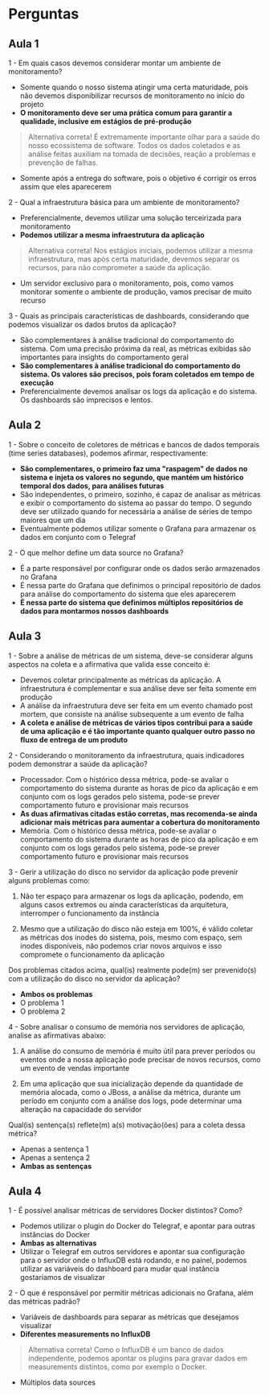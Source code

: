 # Perguntas

## Aula 1

1 - Em quais casos devemos considerar montar um ambiente de monitoramento?

- Somente quando o nosso sistema atingir uma certa maturidade, pois não devemos disponibilizar recursos de monitoramento no início do projeto
- __O monitoramento deve ser uma prática comum para garantir a qualidade, inclusive em estágios de pré-produção__
> Alternativa correta! É extremamente importante olhar para a saúde do nosso ecossistema de software. Todos os dados coletados e as análise feitas auxiliam na tomada de decisões, reação a problemas e prevenção de falhas.
- Somente após a entrega do software, pois o objetivo é corrigir os erros assim que eles aparecerem

2 - Qual a infraestrutura básica para um ambiente de monitoramento?

- Preferencialmente, devemos utilizar uma solução terceirizada para monitoramento
- __Podemos utilizar a mesma infraestrutura da aplicação__
> Alternativa correta! Nos estágios iniciais, podemos utilizar a mesma infraestrutura, mas após certa maturidade, devemos separar os recursos, para não comprometer a saúde da aplicação.
- Um servidor exclusivo para o monitoramento, pois, como vamos monitorar somente o ambiente de produção, vamos precisar de muito recurso

3 - Quais as principais características de dashboards, considerando que podemos visualizar os dados brutos da aplicação?

- São complementares à análise tradicional do comportamento do sistema. Com uma precisão próxima da real, as métricas exibidas são importantes para insights do comportamento geral
- __São complementares à análise tradicional do comportamento do sistema. Os valores são precisos, pois foram coletados em tempo de execução__
- Preferencialmente devemos analisar os logs da aplicação e do sistema. Os dashboards são imprecisos e lentos.

## Aula 2

1 - Sobre o conceito de coletores de métricas e bancos de dados temporais (time series databases), podemos afirmar, respectivamente:

- __São complementares, o primeiro faz uma "raspagem" de dados no sistema e injeta os valores no segundo, que mantém um histórico temporal dos dados, para análises futuras__
- São independentes, o primeiro, sozinho, é capaz de analisar as métricas e exibir o comportamento do sistema ao passar do tempo. O segundo deve ser utilizado quando for necessária a análise de séries de tempo maiores que um dia
- Eventualmente podemos utilizar somente o Grafana para armazenar os dados em conjunto com o Telegraf

2 - O que melhor define um data source no Grafana?

- É a parte responsável por configurar onde os dados serão armazenados no Grafana
- É nessa parte do Grafana que definimos o principal repositório de dados para análise do comportamento do sistema que eles aparecerem
- __É nessa parte do sistema que definimos múltiplos repositórios de dados para montarmos nossos dashboards__

## Aula 3

1 - Sobre a análise de métricas de um sistema, deve-se considerar alguns aspectos na coleta e a afirmativa que valida esse conceito é:

- Devemos coletar principalmente as métricas da aplicação. A infraestrutura é complementar e sua análise deve ser feita somente em produção
- A análise da infraestrutura deve ser feita em um evento chamado post mortem, que consiste na análise subsequente a um evento de falha
- __A coleta e análise de métricas de vários tipos contribui para a saúde de uma aplicação e é tão importante quanto qualquer outro passo no fluxo de entrega de um produto__

2 - Considerando o monitoramento da infraestrutura, quais indicadores podem demonstrar a saúde da aplicação?

- Processador. Com o histórico dessa métrica, pode-se avaliar o comportamento do sistema durante as horas de pico da aplicação e em conjunto com os logs gerados pelo sistema, pode-se prever comportamento futuro e provisionar mais recursos
- __As duas afirmativas citadas estão corretas, mas recomenda-se ainda adicionar mais métricas para aumentar a cobertura do monitoramento__
- Memória. Com o histórico dessa métrica, pode-se avaliar o comportamento do sistema durante as horas de pico da aplicação e em conjunto com os logs gerados pelo sistema, pode-se prever comportamento futuro e provisionar mais recursos

3 - Gerir a utilização do disco no servidor da aplicação pode prevenir alguns problemas como:

1) Não ter espaço para armazenar os logs da aplicação, podendo, em alguns casos extremos ou ainda características da arquitetura, interromper o funcionamento da instância

2) Mesmo que a utilização do disco não esteja em 100%, é válido coletar as métricas dos inodes do sistema, pois, mesmo com espaço, sem inodes disponíveis, não podemos criar novos arquivos e isso compromete o funcionamento da aplicação

Dos problemas citados acima, qual(is) realmente pode(m) ser prevenido(s) com a utilização do disco no servidor da aplicação?

- __Ambos os problemas__
- O problema 1
- O problema 2

4 - Sobre analisar o consumo de memória nos servidores de aplicação, analise as afirmativas abaixo:

1) A análise do consumo de memória é muito útil para prever períodos ou eventos onde a nossa aplicação pode precisar de novos recursos, como um evento de vendas importante

2) Em uma aplicação que sua inicialização depende da quantidade de memória alocada, como o JBoss, a análise da métrica, durante um período em conjunto com a análise dos logs, pode determinar uma alteração na capacidade do servidor

Qual(is) sentença(s) reflete(m) a(s) motivação(ões) para a coleta dessa métrica?

- Apenas a sentença 1
- Apenas a sentença 2
- __Ambas as sentenças__

## Aula 4

1 - É possível analisar métricas de servidores Docker distintos? Como?

- Podemos utilizar o plugin do Docker do Telegraf, e apontar para outras instâncias do Docker
- __Ambas as alternativas__
- Utilizar o Telegraf em outros servidores e apontar sua configuração para o servidor onde o InfluxDB está rodando, e no painel, podemos utilizar as variáveis do dashboard para mudar qual instância gostaríamos de visualizar

2 - O que é responsável por permitir métricas adicionais no Grafana, além das métricas padrão?

- Variáveis de dashboards para separar as métricas que desejamos visualizar
- __Diferentes measurements no InfluxDB__
> Alternativa correta! Como o InfluxDB é um banco de dados independente, podemos apontar os plugins para gravar dados em measurements distintos, como por exemplo o Docker.
- Múltiplos data sources
